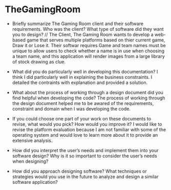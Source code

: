 # TheGamingRoom
* Briefly summarize The Gaming Room client and their software requirements. Who was the client? What type of software did they want you to design?
// The Client, The Gaming Room wants to develop a web-based game that serves multiple platforms based on thier current game, Draw it or Lose it. 
Their softwar requires Game and team names must be unique to allow users to check whether a name is in use when choosing a team name, and this application will render images from a large library of stock drawing as clue. 
* What did you do particularly well in developing this documentation?
I think I did particularly well in explaining the business constraints. I detailed the contraints with explanation and provided a solution. 
* What about the process of working through a design document did you find helpful when developing the code?
The process of working through the design document helped me to be awared of the requirements, constraint and domain when I was developing the code. 
* If you could choose one part of your work on these documents to revise, what would you pick? How would you improve it?
I would like to revise the platform evaluation because I am not familiar with some of the operating system and would love to learn more about it to provide an extensive analysis. 
* How did you interpret the user’s needs and implement them into your software design? Why is it so important to consider the user’s needs when designing?

* How did you approach designing software? What techniques or strategies would you use in the future to analyze and design a similar software application?
